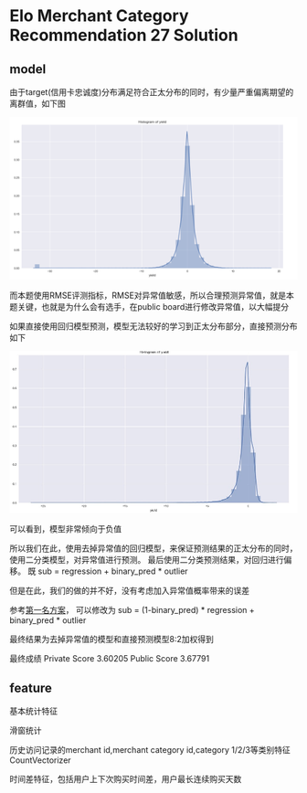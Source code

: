 # Elo Merchant Category Recommendation 27 Solution


## model

由于target(信用卡忠诚度)分布满足符合正太分布的同时，有少量严重偏离期望的离群值，如下图

![target分布.png](https://github.com/jinchenyu/kaggle-Elo-Merchant-Category-Recommendation/blob/master/images-flods/target分布.png)

而本题使用RMSE评测指标，RMSE对异常值敏感，所以合理预测异常值，就是本题关键，也就是为什么会有选手，在public board进行修改异常值，以大幅提分

如果直接使用回归模型预测，模型无法较好的学习到正太分布部分，直接预测分布如下

![直接预测分布.png](https://github.com/jinchenyu/kaggle-Elo-Merchant-Category-Recommendation/blob/master/images-flods/直接预测分布.png)


可以看到，模型非常倾向于负值

所以我们在此，使用去掉异常值的回归模型，来保证预测结果的正太分布的同时，使用二分类模型，对异常值进行预测。
最后使用二分类预测结果，对回归进行偏移。
既 sub = regression + binary_pred * outlier

但是在此，我们的做的并不好，没有考虑加入异常值概率带来的误差

参考[第一名方案](https://www.kaggle.com/c/elo-merchant-category-recommendation/discussion/82036)，
可以修改为
sub = (1-binary_pred) * regression + binary_pred * outlier

最终结果为去掉异常值的模型和直接预测模型8:2加权得到

最终成绩 Private Score 3.60205   Public Score 3.67791

## feature

基本统计特征

滑窗统计

历史访问记录的merchant id,merchant category id,category 1/2/3等类别特征CountVectorizer

时间差特征，包括用户上下次购买时间差，用户最长连续购买天数

